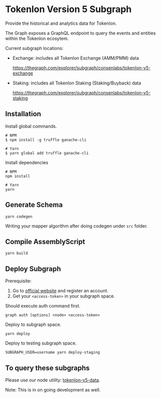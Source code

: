 # Tokenlon Version 5 Subgraph

Provide the historical and analytics data for Tokenlon.

The Graph exposes a GraphQL endpoint to query the events and entities within the Tokenlon ecosytem.

Current subgraph locations:
    
* Exchange: includes all Tokenlon Exchange (AMM/PMM) data
    
    https://thegraph.com/explorer/subgraph/consenlabs/tokenlon-v5-exchange

* Staking: includes all Tokenlon Staking (Staking/Buyback) data
    
    https://thegraph.com/explorer/subgraph/consenlabs/tokenlon-v5-staking



## Installation

Install global commands.

```
# NPM
$ npm install -g truffle ganache-cli

# Yarn
$ yarn global add truffle ganache-cli
```

Install dependencies
```
# NPM
npm install

# Yarn
yarn
```

## Generate Schema

```
yarn codegen
```

Writing your mapper algorithm after doing codegen under `src` folder.

## Compile AssemblyScript

```
yarn build
```

## Deploy Subgraph

Prerequisite:
1. Go to [official website](https://thegraph.com/explorer) and register an account.
2. Get your `<access-token>` in your subgraph space.

Should execute auth command first.
```
graph auth [options] <node> <access-token>
```
Deploy to subgraph space.

```
yarn deploy
```

Deploy to testing subgraph space.

```
SUBGRAPH_USER=username yarn deploy-staging
```

## To query these subgraphs

Please use our node utility: [tokenlon-v5-data](https://github.com/consenlabs/tokenlon-v5-data).

Note: This is in on going development as well.